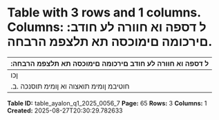 # Table with 3 rows and 1 columns. Columns: :ל דספה וא חוורה לע חודב םירכומה םימוכסה תא תלצפמ הרבחה.

| :ל דספה וא חוורה לע חודב םירכומה םימוכסה תא תלצפמ הרבחה |
|---|
| ןכו | חוטיב יתוריש תואצוהו חוטיב תוסנכה ללוכ ,חוטיב יתוריש תואצות .א |
| .חוטיבמ ןומימ תואצוה וא ןומימ תוסנכה .ב |

**Table ID:** table_ayalon_q1_2025_0056_7
**Page:** 65
**Rows:** 3
**Columns:** 1
**Created:** 2025-08-27T20:30:29.782633
